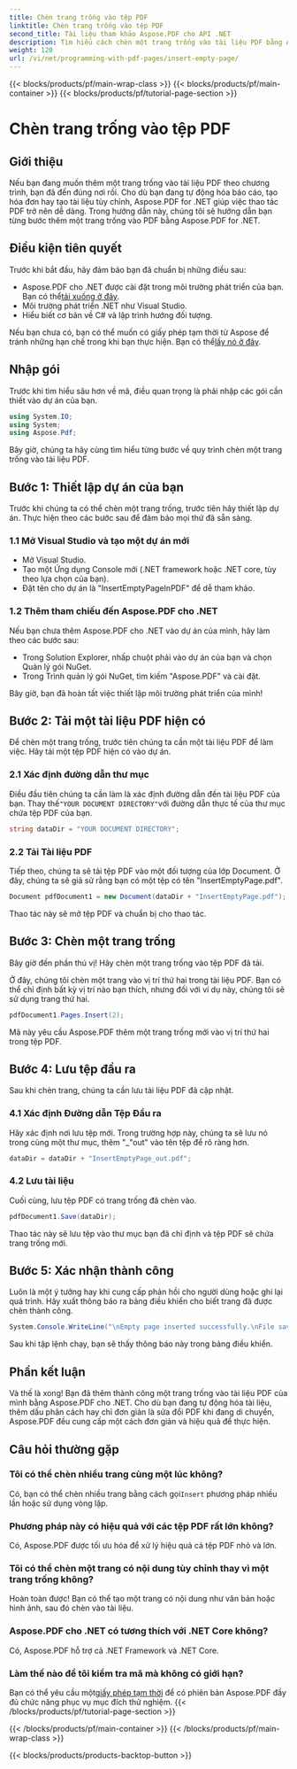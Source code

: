 ```yaml
---
title: Chèn trang trống vào tệp PDF
linktitle: Chèn trang trống vào tệp PDF
second_title: Tài liệu tham khảo Aspose.PDF cho API .NET
description: Tìm hiểu cách chèn một trang trống vào tài liệu PDF bằng Aspose.PDF cho .NET. Hướng dẫn từng bước với các ví dụ mã để thao tác PDF liền mạch.
weight: 120
url: /vi/net/programming-with-pdf-pages/insert-empty-page/
---
```


{{< blocks/products/pf/main-wrap-class >}}
{{< blocks/products/pf/main-container >}}
{{< blocks/products/pf/tutorial-page-section >}}

# Chèn trang trống vào tệp PDF

## Giới thiệu

Nếu bạn đang muốn thêm một trang trống vào tài liệu PDF theo chương trình, bạn đã đến đúng nơi rồi. Cho dù bạn đang tự động hóa báo cáo, tạo hóa đơn hay tạo tài liệu tùy chỉnh, Aspose.PDF for .NET giúp việc thao tác PDF trở nên dễ dàng. Trong hướng dẫn này, chúng tôi sẽ hướng dẫn bạn từng bước thêm một trang trống vào PDF bằng Aspose.PDF for .NET.

## Điều kiện tiên quyết

Trước khi bắt đầu, hãy đảm bảo bạn đã chuẩn bị những điều sau:

-  Aspose.PDF cho .NET được cài đặt trong môi trường phát triển của bạn. Bạn có thể[tải xuống ở đây](https://releases.aspose.com/pdf/net/).
- Môi trường phát triển .NET như Visual Studio.
- Hiểu biết cơ bản về C# và lập trình hướng đối tượng.

 Nếu bạn chưa có, bạn có thể muốn có giấy phép tạm thời từ Aspose để tránh những hạn chế trong khi bạn thực hiện. Bạn có thể[lấy nó ở đây](https://purchase.aspose.com/temporary-license/).

## Nhập gói

Trước khi tìm hiểu sâu hơn về mã, điều quan trọng là phải nhập các gói cần thiết vào dự án của bạn.

```csharp
using System.IO;
using System;
using Aspose.Pdf;
```

Bây giờ, chúng ta hãy cùng tìm hiểu từng bước về quy trình chèn một trang trống vào tài liệu PDF.

## Bước 1: Thiết lập dự án của bạn

Trước khi chúng ta có thể chèn một trang trống, trước tiên hãy thiết lập dự án. Thực hiện theo các bước sau để đảm bảo mọi thứ đã sẵn sàng.

### 1.1 Mở Visual Studio và tạo một dự án mới
- Mở Visual Studio.
- Tạo một Ứng dụng Console mới (.NET framework hoặc .NET core, tùy theo lựa chọn của bạn).
- Đặt tên cho dự án là "InsertEmptyPageInPDF" để dễ tham khảo.

### 1.2 Thêm tham chiếu đến Aspose.PDF cho .NET
Nếu bạn chưa thêm Aspose.PDF cho .NET vào dự án của mình, hãy làm theo các bước sau:
- Trong Solution Explorer, nhấp chuột phải vào dự án của bạn và chọn Quản lý gói NuGet.
- Trong Trình quản lý gói NuGet, tìm kiếm "Aspose.PDF" và cài đặt.

Bây giờ, bạn đã hoàn tất việc thiết lập môi trường phát triển của mình!

## Bước 2: Tải một tài liệu PDF hiện có

Để chèn một trang trống, trước tiên chúng ta cần một tài liệu PDF để làm việc. Hãy tải một tệp PDF hiện có vào dự án.

### 2.1 Xác định đường dẫn thư mục

 Điều đầu tiên chúng ta cần làm là xác định đường dẫn đến tài liệu PDF của bạn. Thay thế`"YOUR DOCUMENT DIRECTORY"`với đường dẫn thực tế của thư mục chứa tệp PDF của bạn.

```csharp
string dataDir = "YOUR DOCUMENT DIRECTORY";
```

### 2.2 Tải Tài liệu PDF

Tiếp theo, chúng ta sẽ tải tệp PDF vào một đối tượng của lớp Document. Ở đây, chúng ta sẽ giả sử rằng bạn có một tệp có tên "InsertEmptyPage.pdf".

```csharp
Document pdfDocument1 = new Document(dataDir + "InsertEmptyPage.pdf");
```

Thao tác này sẽ mở tệp PDF và chuẩn bị cho thao tác.

## Bước 3: Chèn một trang trống

Bây giờ đến phần thú vị! Hãy chèn một trang trống vào tệp PDF đã tải.

Ở đây, chúng tôi chèn một trang vào vị trí thứ hai trong tài liệu PDF. Bạn có thể chỉ định bất kỳ vị trí nào bạn thích, nhưng đối với ví dụ này, chúng tôi sẽ sử dụng trang thứ hai.

```csharp
pdfDocument1.Pages.Insert(2);
```

Mã này yêu cầu Aspose.PDF thêm một trang trống mới vào vị trí thứ hai trong tệp PDF.

## Bước 4: Lưu tệp đầu ra

Sau khi chèn trang, chúng ta cần lưu tài liệu PDF đã cập nhật.

### 4.1 Xác định Đường dẫn Tệp Đầu ra

Hãy xác định nơi lưu tệp mới. Trong trường hợp này, chúng ta sẽ lưu nó trong cùng một thư mục, thêm "_"out" vào tên tệp để rõ ràng hơn.

```csharp
dataDir = dataDir + "InsertEmptyPage_out.pdf";
```

### 4.2 Lưu tài liệu

Cuối cùng, lưu tệp PDF có trang trống đã chèn vào.

```csharp
pdfDocument1.Save(dataDir);
```

Thao tác này sẽ lưu tệp vào thư mục bạn đã chỉ định và tệp PDF sẽ chứa trang trống mới.

## Bước 5: Xác nhận thành công

Luôn là một ý tưởng hay khi cung cấp phản hồi cho người dùng hoặc ghi lại quá trình. Hãy xuất thông báo ra bảng điều khiển cho biết trang đã được chèn thành công.

```csharp
System.Console.WriteLine("\nEmpty page inserted successfully.\nFile saved at " + dataDir);
```

Sau khi tập lệnh chạy, bạn sẽ thấy thông báo này trong bảng điều khiển.

## Phần kết luận

Và thế là xong! Bạn đã thêm thành công một trang trống vào tài liệu PDF của mình bằng Aspose.PDF cho .NET. Cho dù bạn đang tự động hóa tài liệu, thêm dấu phân cách hay chỉ đơn giản là sửa đổi PDF khi đang di chuyển, Aspose.PDF đều cung cấp một cách đơn giản và hiệu quả để thực hiện.


## Câu hỏi thường gặp

### Tôi có thể chèn nhiều trang cùng một lúc không?
 Có, bạn có thể chèn nhiều trang bằng cách gọi`Insert` phương pháp nhiều lần hoặc sử dụng vòng lặp.

### Phương pháp này có hiệu quả với các tệp PDF rất lớn không?
Có, Aspose.PDF được tối ưu hóa để xử lý hiệu quả cả tệp PDF nhỏ và lớn.

### Tôi có thể chèn một trang có nội dung tùy chỉnh thay vì một trang trống không?
Hoàn toàn được! Bạn có thể tạo một trang có nội dung như văn bản hoặc hình ảnh, sau đó chèn vào tài liệu.

### Aspose.PDF cho .NET có tương thích với .NET Core không?
Có, Aspose.PDF hỗ trợ cả .NET Framework và .NET Core.

### Làm thế nào để tôi kiểm tra mã mà không có giới hạn?
 Bạn có thể yêu cầu một[giấy phép tạm thời](https://purchase.aspose.com/temporary-license/) để có phiên bản Aspose.PDF đầy đủ chức năng phục vụ mục đích thử nghiệm.
{{< /blocks/products/pf/tutorial-page-section >}}

{{< /blocks/products/pf/main-container >}}
{{< /blocks/products/pf/main-wrap-class >}}

{{< blocks/products/products-backtop-button >}}

